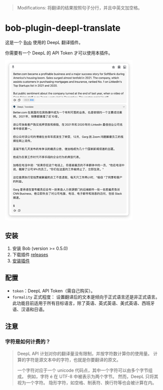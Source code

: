 > Modifications: 将翻译的结果按照句子分行，并且中英文加空格。

# bob-plugin-deepl-translate

这是一个 [Bob](https://ripperhe.gitee.io/bob/#/) 使用的 DeepL 翻译插件。

你需要有一个 DeepL 的 API Token 才可以使用本插件。

<p><img width="414px" src="./assets/translate-screenshot.png" alt="translate screenshot" /></p>

## 安装

1. 安装 Bob (version >= 0.5.0)
2. 下载插件 [releases](https://github.com/geekdada/bob-plugin-deepl-translate/releases)
3. [安装插件](https://ripperhe.gitee.io/bob/#/general/quickstart/plugin?id=%e5%ae%89%e8%a3%85%e6%8f%92%e4%bb%b6)

## 配置

- `token`：DeepL API Token（需自己购买）。
- `formality` 正式程度： 设置翻译后的文本是倾向于正式语言还是非正式语言。此功能目前适用于所有目标语言，除了英语、英式英语、美式英语、西班牙语、汉语和日语。

## 注意

### 字符是如何计费的？

> DeepL API 计划对你的翻译量没有限制，并按字符数计算你的使用量。 计算的字符是源文本中的字符，也就是你要翻译的原文。
>
> 一个字符对应于一个 unicode 代码点，其中一个字符可以由多个字节组成。 例如，字符 é 在 UTF-8 中被表示为两个字节。 然而，DeepL 只将其视为一个字符。 隐形字符，如空格、制表符、换行符等也会被计算在内。
